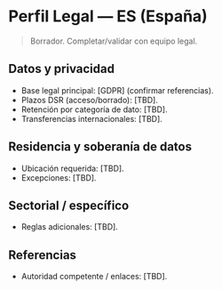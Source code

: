 # Perfil Legal — ES (España)

> Borrador. Completar/validar con equipo legal.

## Datos y privacidad
- Base legal principal: [GDPR] (confirmar referencias).
- Plazos DSR (acceso/borrado): [TBD].
- Retención por categoría de dato: [TBD].
- Transferencias internacionales: [TBD].

## Residencia y soberanía de datos
- Ubicación requerida: [TBD].
- Excepciones: [TBD].

## Sectorial / específico
- Reglas adicionales: [TBD].

## Referencias
- Autoridad competente / enlaces: [TBD].

